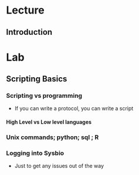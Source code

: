 # Lecture

## Introduction

# Lab

## Scripting Basics

### Scripting vs programming

- If you can write a protocol, you can write a script

#### High Level vs Low level languages

### Unix commands; python; sql ; R

### Logging into Sysbio

- Just to get any issues out of the way
